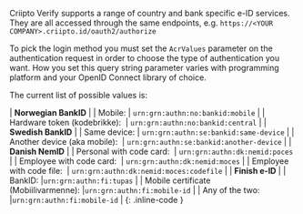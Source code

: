 
Criipto Verify supports a range of country and bank specific e-ID services. They are all accessed through the same endpoints, e.g. `https://<YOUR COMPANY>.criipto.id/oauth2/authorize`

To pick the login method you must set the `AcrValues` parameter on the authentication request in order to choose the type of authentication you want. How you set this query string parameter varies with programming platform and your OpenID Connect library of choice.

The current list of possible values is:

| **Norwegian BankID** |
| Mobile:                                    | `urn:grn:authn:no:bankid:mobile` |
| Hardware token (kodebrikke):&nbsp;         | `urn:grn:authn:no:bankid:central` | 
| **Swedish BankID** |
| Same device:                               | `urn:grn:authn:se:bankid:same-device` | 
| Another device (aka mobile):&nbsp;         | `urn:grn:authn:se:bankid:another-device` | 
| **Danish NemID** |
| Personal with code card:&nbsp;             | `urn:grn:authn:dk:nemid:poces` | 
| Employee with code card:&nbsp;             | `urn:grn:authn:dk:nemid:moces` | 
| Employee with code file:&nbsp;             | `urn:grn:authn:dk:nemid:moces:codefile` | 
| **Finish e-ID** |
| BankID:                                    |`urn:grn:authn:fi:tupas` | 
| Mobile certificate (Mobiilivarmenne):&nbsp;|`urn:grn:authn:fi:mobile-id` | 
| Any of the two:                            |`urn:grn:authn:fi:mobile-id` | 
{: .inline-code } 
&nbsp;
